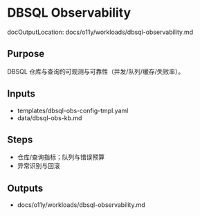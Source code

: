 # DBSQL Observability

docOutputLocation: docs/o11y/workloads/dbsql-observability.md

## Purpose

DBSQL 仓库与查询的可观测与可靠性（并发/队列/缓存/失败率）。

## Inputs

- templates/dbsql-obs-config-tmpl.yaml
- data/dbsql-obs-kb.md

## Steps

- 仓库/查询指标；队列与错误预算
- 异常识别与回滚

## Outputs

- docs/o11y/workloads/dbsql-observability.md
